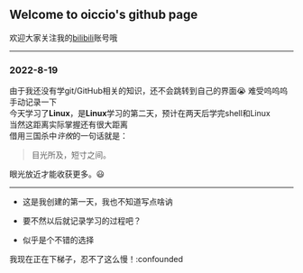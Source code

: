 ## Welcome to oiccio's github page
 欢迎大家关注我的[bilibili](https://space.bilibili.com/57869592?spm_id_from=333.1007.0.0 "青灯")账号哦  
 ***
 
 
 ### 2022-8-19
 
 由于我还没有学git/GitHub相关的知识，还不会跳转到自己的界面:sob:
 难受呜呜呜
 手动记录一下  
 今天学习了**Linux**，是**Linux**学习的第二天，预计在两天后学完shell和Linux  
 当然这距离实际掌握还有很大距离  
 借用三国杀中*许攸*的一句话就是：  
 >目光所及，短寸之间。  
 
 眼光放近才能收获更多。:smiley:  
 ***
 
- 这是我创建的第一天，我也不知道写点啥讷  

- 要不然以后就记录学习的过程吧？  

- 似乎是个不错的选择  

我现在正在下梯子，忍不了这么慢！:confounded






